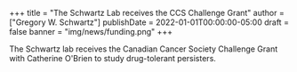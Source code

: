 +++
title = "The Schwartz Lab receives the CCS Challenge Grant"
author = ["Gregory W. Schwartz"]
publishDate = 2022-01-01T00:00:00-05:00
draft = false
banner = "img/news/funding.png"
+++

The Schwartz lab receives the Canadian Cancer Society Challenge Grant with
Catherine O'Brien to study drug-tolerant persisters.